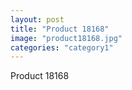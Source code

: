 ```yaml
---
layout: post
title: "Product 18168"
image: "product18168.jpg"
categories: "category1"
---
```

Product 18168
